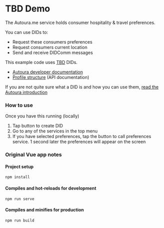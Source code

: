 # TBD Demo

The Autoura.me service holds consumer hospitality & travel preferences. 

You can use DIDs to:

* Request these consumers preferences
* Request consumers current location
* Send and receive DIDComm messages

This example code uses [TBD](https://developer.tbd.website) DIDs.

* [Autoura developer documentation](https://www.autoura.com/docs/api/profiles)
* [Profile structure](https://www.autoura.com/docs/api/profiles/structure) (API documentation)

If you are not quite sure what a DID is and how you can use them, [read the Autoura introduction](https://www.autoura.com/docs/api/profiles)

### How to use

Once you have this running (locally)

1. Tap button to create DID
2. Go to any of the services in the top menu 
3. If you have selected preferences, tap the button to call preferences service. 1 second later the preferences will appear on the screen

### Original Vue app notes

#### Project setup
```
npm install
```

#### Compiles and hot-reloads for development
```
npm run serve
```

#### Compiles and minifies for production
```
npm run build
```
